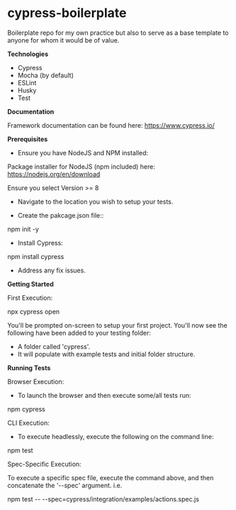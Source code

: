 # cypress-boilerplate
Boilerplate repo for my own practice but also to serve as a base template to anyone for whom it would be of value.

**Technologies**

- Cypress
- Mocha (by default)
- ESLint
- Husky
- Test

**Documentation**

Framework documentation can be found here: https://www.cypress.io/

**Prerequisites**

- Ensure you have NodeJS and NPM installed:

Package installer for NodeJS (npm included) here: https://nodejs.org/en/download

Ensure you select Version >= 8

- Navigate to the location you wish to setup your tests.

- Create the pakcage.json file::

npm init -y

- Install Cypress:

npm install cypress

- Address any fix issues.

**Getting Started**

First Execution:

npx cypress open

You'll be prompted on-screen to setup your first project. You'll now see the following have been added to your testing folder:

- A folder called 'cypress'.
- It will populate with example tests and initial folder structure.

**Running Tests**

Browser Execution:

- To launch the browser and then execute some/all tests run:

npm cypress

CLI Execution:

- To execute headlessly, execute the following on the command line:

npm test

Spec-Specific Execution:

To execute a specific spec file, execute the command above, and then concatenate the '--spec' argument. i.e.

npm test -- --spec=cypress/integration/examples/actions.spec.js